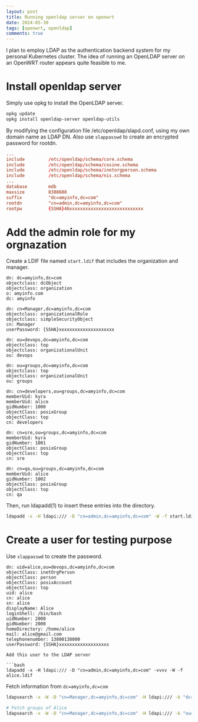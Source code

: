 ```yaml
---
layout: post
title: Running openldap server on openwrt
date: 2024-05-30
tags: [openwrt, openldap]
comments: true
---
```


I plan to employ LDAP as the authentication backend system for my personal Kubernetes cluster. The idea of running an OpenLDAP server on an OpenWRT router appears quite feasible to me.

# Install openldap server

Simply use opkg to install the OpenLDAP server.

```bash
opkg update
opkg install openldap-server openldap-utils
```

By modifying the configuration file /etc/openldap/slapd.conf, using my own domain name as LDAP DN. Also use `slappasswd` to create an encrypted password for rootdn.


```conf
...
include         /etc/openldap/schema/core.schema
include         /etc/openldap/schema/cosine.schema
include         /etc/openldap/schema/inetorgperson.schema
include         /etc/openldap/schema/nis.schema
...
database        mdb                                                    
maxsize         8388608                          
suffix          "dc=amyinfo,dc=com"                                    
rootdn          "cn=admin,dc=amyinfo,dc=com"
rootpw          {SSHA}46xxxxxxxxxxxxxxxxxxxxxxxxxxxx
```

# Add the admin role for my orgnazation

Create a LDIF file named `start.ldif` that includes the organization and manager.

```
dn: dc=amyinfo,dc=com
objectclass: dcObject
objectclass: organization
o: amyinfo.com
dc: amyinfo

dn: cn=Manager,dc=amyinfo,dc=com
objectclass: organizationalRole
objectclass: simpleSecurityObject
cn: Manager
userPassword: {SSHA}xxxxxxxxxxxxxxxxxxxxx

dn: ou=devops,dc=amyinfo,dc=com
objectclass: top
objectclass: organizationalUnit
ou: devops

dn: ou=groups,dc=amyinfo,dc=com
objectclass: top
objectclass: organizationalUnit
ou: groups

dn: cn=developers,ou=groups,dc=amyinfo,dc=com
memberUid: kyra
memberUid: alice
gidNumber: 1000
objectClass: posixGroup
objectClass: top
cn: developers

dn: cn=sre,ou=groups,dc=amyinfo,dc=com
memberUid: kyra
gidNumber: 1001
objectClass: posixGroup
objectClass: top
cn: sre

dn: cn=qa,ou=groups,dc=amyinfo,dc=com
memberUid: alice
gidNumber: 1002
objectClass: posixGroup
objectClass: top
cn: qa
```

Then, run ldapadd(1) to insert these entries into the directory.

```bash
ldapadd -x -H ldapi:/// -D "cn=admin,dc=amyinfo,dc=com" -W -f start.ldif
```

# Create a user for testing purpose

Use `slappasswd` to create the password.

```
dn: uid=alice,ou=devops,dc=amyinfo,dc=com
objectClass: inetOrgPerson
objectClass: person
objectClass: posixAccount
objectClass: top
uid: alice
cn: alice
sn: alice
displayName: Alice
loginShell: /bin/bash
uidNumber: 2000
gidNumber: 2000
homeDirectory: /home/alice
mail: alice@gmail.com
telephonenumber: 13800138000
userPassword: {SSHA}xxxxxxxxxxxxxxxxxxx

Add this user to the LDAP server

```bash
ldapadd -x -H ldapi:/// -D "cn=admin,dc=amyinfo,dc=com" -vvvv -W -f alice.ldif
```

Fetch information from `dc=amyinfo,dc=com`

```bash
ldapsearch -x -W -D "cn=Manager,dc=amyinfo,dc=com" -H ldapi:/// -b "dc=amyinfo,dc=com"

# Fetch groups of Alice
ldapsearch -x -W -D "cn=Manager,dc=amyinfo,dc=com" -H ldapi:/// -b "ou=groups,dc=amyinfo,dc=com" "(&(objectClass=posixGroup) (memberUid=alice))"
```